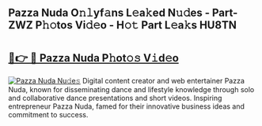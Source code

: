## Pazza Nuda O𝚗𝚕yf𝚊ns L𝚎a𝚔ed N𝚞𝚍es - Part-ZWZ P𝚑𝚘tos Vi𝚍𝚎o - H𝚘𝚝 Part L𝚎a𝚔s HU8TN

# <h2><a href="http://kf5qhoq.oniu.top/?m=Pazza+Nuda">🔗👉 🔴 Pazza Nuda P𝚑ot𝚘𝚜 V𝚒d𝚎o</a></h2>

[![Pazza Nuda Nu𝚍e𝚜](https://i.imgur.com/0qMVB7G.gif)](http://kf5qhoq.oniu.top/?m=Pazza+Nuda)
Digital content creator and web entertainer Pazza Nuda, known for disseminating dance and lifestyle knowledge through solo and collaborative dance presentations and short videos. Inspiring entrepreneur Pazza Nuda, famed for their innovative business ideas and commitment to success.  
